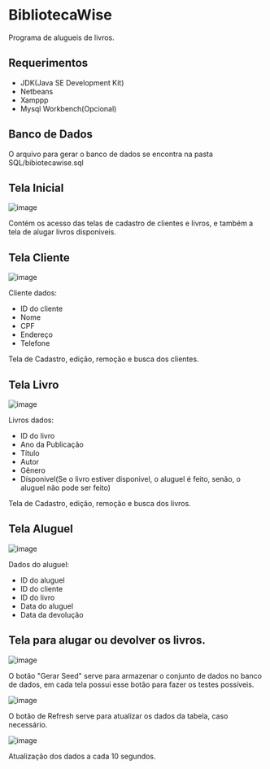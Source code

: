 # BibliotecaWise

Programa de alugueis de livros.

## Requerimentos

- JDK(Java SE Development Kit)
- Netbeans
- Xamppp
- Mysql Workbench(Opcional)

## Banco de Dados

O arquivo para gerar o banco de dados se encontra na pasta SQL/bibiotecawise.sql

## Tela Inicial

![image](https://github.com/PhaellZX/BibliotecaWise/assets/48337836/e375fd95-6a10-4fb7-84e2-11e8475956fe)

Contém os acesso das telas de cadastro de clientes e livros, e também a tela de alugar livros disponiveis.

## Tela Cliente

![image](https://github.com/PhaellZX/BibliotecaWise/assets/48337836/feefc08b-07a9-401c-9c9b-f5092e333689)

Cliente dados:
- ID do cliente
- Nome
- CPF
- Endereço
- Telefone

Tela de Cadastro, edição, remoção e busca dos clientes.

## Tela Livro

![image](https://github.com/PhaellZX/BibliotecaWise/assets/48337836/2717e8fc-242c-4042-ba0d-18b4d47a36a8)

Livros dados:
- ID do livro
- Ano da Publicação
- Título
- Autor
- Gênero
- Dísponivel(Se o livro estiver disponivel, o aluguel é feito, senão, o aluguel não pode ser feito)

Tela de Cadastro, edição, remoção e busca dos livros.

## Tela Aluguel

![image](https://github.com/PhaellZX/BibliotecaWise/assets/48337836/f03926f7-acff-4118-b5ff-880e18616caa)

Dados do aluguel:
- ID do aluguel
- ID do cliente
- ID do livro
- Data do aluguel
- Data da devolução

## Tela para alugar ou devolver os livros.

![image](https://github.com/PhaellZX/BibliotecaWise/assets/48337836/b4d7ae87-2a5e-4c30-a0ee-df8f81032a4e)

O botão "Gerar Seed" serve para armazenar o conjunto de dados no banco de dados, em cada tela possui esse botão para fazer os testes possíveis. 

![image](https://github.com/PhaellZX/BibliotecaWise/assets/48337836/17dbd283-5d31-4625-880e-a173e919a0f8)

O botão de Refresh serve para atualizar os dados da tabela, caso necessário.

![image](https://github.com/PhaellZX/BibliotecaWise/assets/48337836/e5d063bb-5888-4cf8-9d44-8b1bbf650afd)

Atualização dos dados a cada 10 segundos.







